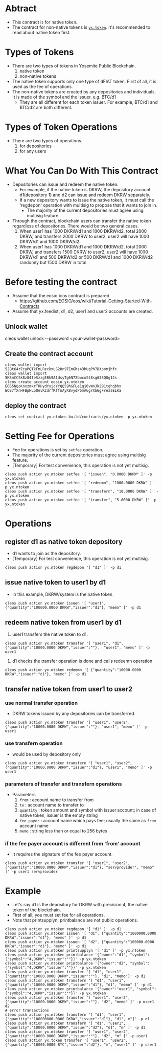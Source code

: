 # Abtract
* This contract is for native token.
* The contract for non-native tokens is [`yx.token`](../../contracts/yx.token/README.md). It's recommended to read about native token first.

# Types of Tokens
* There are two types of tokens in Yosemite Public Blockchain.
  1. native token
  1. non-native tokens
* The native token supports only one type of dFIAT token. First of all, it is used as the fee of operations.
* The non-native tokens are created by any depositories and individuals. It is made of the symbol and the issuer. e.g. BTC/d1
  * They are all different for each token issuer. For example, BTC/d1 and BTC/d2 are both different.

# Types of Token Operations
* There are two types of operations.
  1. for depositories
  1. for any users

# What You Can Do With This Contract
* Depositories can issue and redeem the native token.
  * For example, if the native token is DKRW, the depository account d1(depository 1) and d2 can issue and redeem DKRW separately.
  * If a new depository wants to issue the native token, it must call the 'regdepon' operation with multisig to propose that it wants to join in.
     * The majority of the current depositories must agree using multisig feature.
* Through the contract, blockchain users can transfer the native token regardless of depositories. There would be two general cases.
  1. When user1 has 1000 DKRW/d1 and 1000 DKRW/d2, total 2000 DKRW, and transfers 2000 DKRW to user2, user2 will have 1000 DKRW/d1 and 1000 DKRW/d2.
  1. When user1 has 1000 DKRW/d1 and 1000 DKRW/d2, total 2000 DKRW, and transfers 1500 DKRW to user2, user2 will have 1000 DKRW/d1 and 500 DKRW/d2 or 500 DKRW/d1 and 1000 DKRW/d2 randomly but 1500 DKRW in total.

# Before testing the contract
* Assume that the eosio.bios contract is prepared.
   * https://github.com/EOSIO/eos/wiki/Tutorial-Getting-Started-With-Contracts
* Assume that yx.feedist, d1, d2, user1 and user2 accounts are created.

## Unlock wallet
cleos wallet unlock --password \<your-wallet-password\>

## Create the contract account
```
cleos wallet import 5JBt64r7caPQTkFmLReckxLS28n9TEmGhs43hUqPh7DXpomjhfc
cleos wallet import 5KSmCCSkBz84feSzzg5Bk9A1dsyTg6N72bwcoS48sg638Q8g12s
cleos create account eosio yx.ntoken EOS5NQoKnxzmkrTRHydYyicYYQQ59hGFLe1qj6vWnJk291tghgbhx EOS7fXnHFBpHLpQevKzdrfKffnAyK8vydPbmA6grXb6gFrezsELKa
```

## deploy the contract
`cleos set contract yx.ntoken build/contracts/yx.ntoken -p yx.ntoken`

# Setting Fee for Operations
* Fee for operations is set by `setfee` operation.
* The majority of the current depositories must agree using multisig feature.
* [Temporary] For test convenience, this operation is not yet multisig.
```
cleos push action yx.ntoken setfee '[ "issuen", "0.0000 DKRW" ]' -p yx.ntoken
cleos push action yx.ntoken setfee '[ "redeemn", "1000.0000 DKRW" ]' -p yx.ntoken
cleos push action yx.ntoken setfee '[ "transfern", "10.0000 DKRW" ]' -p yx.ntoken
cleos push action yx.ntoken setfee '[ "transfer", "5.0000 DKRW" ]' -p yx.ntoken
```

# Operations

## register d1 as native token depository
* d1 wants to join as the depository.
* [Temporary] For test convenience, this operation is not yet multisig.
```
cleos push action yx.ntoken regdepon '[ "d1" ]' -p d1
```

## issue native token to user1 by d1
* In this example, DKRW/system is the native token.
```
cleos push action yx.ntoken issuen '[ "user1", {"quantity":"100000.0000 DKRW","issuer":"d1"}, "memo" ]' -p d1
```

## redeem native token from user1 by d1
1. user1 transfers the native token to d1.
```
cleos push action yx.ntoken transfer '[ "user1", "d1", {"quantity":"10000.0000 DKRW","issuer":""},  "user1", "memo" ]' -p user1
```
1. d1 checks the transfer operation is done and calls redeemn operation.
```
cleos push action yx.ntoken redeemn '[ {"quantity":"10000.0000 DKRW","issuer":"d1"}, "memo" ]' -p d1
```

## transfer native token from user1 to user2
### use normal transfer operation
* DKRW tokens issued by any depositories can be transferred.
```
cleos push action yx.ntoken transfer '[ "user1", "user2", {"quantity":"10000.0000 DKRW","issuer":""}, "user1", "memo" ]' -p user1
```
### use transfern operation
* would be used by depository only
```
cleos push action yx.ntoken transfern '[ "user1", "user2", {"quantity":"10000.0000 DKRW","issuer":"d1"}, "user1", "memo" ]' -p user1
```
### parameters of transfer and transfern operations
* Parameters
   1. `from` : account name to transfer from
   1. `to` : account name to transfer to
   1. `quantity` : token amount and symbol with issuer account; in case of native token, issuer is the empty string
   1. `fee payer` : account name which pays fee; usually the same as `from` account name
   1. `memo` : string less than or equal to 256 bytes

### if the fee payer account is different from 'from' account
* It requires the signature of the fee payer account.
```
cleos push action yx.ntoken transfer '[ "user1", "user2", {"quantity":"10000.0000 DKRW","issuer":"d1"}, "servprovider", "memo" ]' -p user1 servprovider
```

# Example
* Let's say d1 is the depository for DKRW with precision 4, the native token of the blockchain.
* First of all, you must set fee for all operations.
* Note that printsupplyn, printbalance are not public operations.

```
cleos push action yx.ntoken regdepon '[ "d1" ]' -p d1
cleos push action yx.ntoken issuen '[ "d1", {"quantity":"1000000.0000 DKRW","issuer":"d1"}, "memo" ]' -p d1
cleos push action yx.ntoken issuen '[ "d2", {"quantity":"100000.0000 DKRW","issuer":"d1"}, "memo" ]' -p d1
cleos push action yx.ntoken printsupplyn '[ "d1" ]' -p yx.ntoken
cleos push action yx.ntoken printbalance '{"owner":"d1", "symbol":{"symbol":"4,DKRW","issuer":""}}' -p yx.ntoken
cleos push action yx.ntoken printbalance '{"owner":"d2", "symbol":{"symbol":"4,DKRW","issuer":""}}' -p yx.ntoken
cleos push action yx.ntoken transfer '[ "d1", "user1", {"quantity":"10000.0000 DKRW","issuer":""}, "d1", "memo"]' -p d1
cleos push action yx.ntoken transfern '[ "d1", "user1", {"quantity":"10000.0000 DKRW","issuer":"d1"}, "d1", "memo" ]' -p d1
cleos push action yx.ntoken printbalance '{"owner":"user1", "symbol":{"symbol":"4,DKRW","issuer":""}}' -p yx.ntoken
cleos push action yx.ntoken transfer '[ "user1", "user2", {"quantity":"10000.0000 DKRW","issuer":""}, "d2", "memo" ]' -p user1 d2
# error transactions
cleos push action yx.ntoken transfern '[ "d1", "user1", {"quantity":"100000000.0000 DKRW","issuer":"d1"}, "d1", m"]' -p d1
cleos push action yx.ntoken transfern '[ "d1", "user1", {"quantity":"10000.0000 DKRW","issuer":"d2"}, "d1", "m" ]' -p d1
cleos push action yx.ntoken transfer '[ "user1", "user2", {"quantity":"10000.0000 DKRW","issuer":""}, "d2", "m" ]' -p user1
cleos push action yx.token transfer '[ "user1", "user2", {"quantity":"10000.0000 BTC","issuer":"d2"}, "m", "user1" ]' -p user1
```